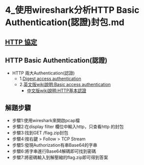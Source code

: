 # 4_使用wireshark分析HTTP Basic Authentication(認證)封包.md

## [HTTP 協定](https://github.com/MyFirstSecurity2020/SecurityFirst2022/blob/main/DAY1/HappyLinuxDay/3_Linux%20%E9%91%91%E8%AD%98%E5%88%86%E6%9E%90%E5%85%A5%E9%96%80/HTTP.md)

## HTTP Basic Authentication(認證)
- HTTP 兩大Authentication(認證) 
  - 1.[Digest access authentication](https://en.wikipedia.org/wiki/Digest_access_authentication)
  - 2.[英文版wiki說明:Basic access authentication](https://en.wikipedia.org/wiki/Basic_access_authentication)
    - [中文版wiki說明:HTTP基本認證](https://zh.wikipedia.org/zh-tw/HTTP%E5%9F%BA%E6%9C%AC%E8%AE%A4%E8%AF%81)


## 解題步驟
- 步驟1:使用wireshark來開啟pcap檔
- 步驟2:在display filter 欄位中輸入http，只查看http 的封包
- 步驟3:找到GET /flag.zip封包 
- 步驟4:按右鍵 > Follow > TCP Stream
- 步驟5:發現Authorization有串Base64的字串
- 步驟6:將字串進行Base64解碼即可找到密碼
- 步驟7:將密碼輸入到解壓縮的flag.zip即可得到答案
